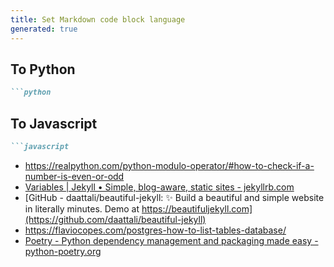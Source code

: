 ```yaml
---
title: Set Markdown code block language
generated: true
---
```


## To Python

````markdown
```python
````

## To Javascript

````markdown
```javascript
````

- https://realpython.com/python-modulo-operator/#how-to-check-if-a-number-is-even-or-odd
- [Variables \| Jekyll • Simple, blog-aware, static sites - jekyllrb.com](https://jekyllrb.com/docs/variables/)
- [GitHub - daattali/beautiful-jekyll: ✨ Build a beautiful and simple website in literally minutes. Demo at https://beautifuljekyll.com](https://github.com/daattali/beautiful-jekyll)
- https://flaviocopes.com/postgres-how-to-list-tables-database/
- [Poetry - Python dependency management and packaging made easy - python-poetry.org](https://python-poetry.org/)